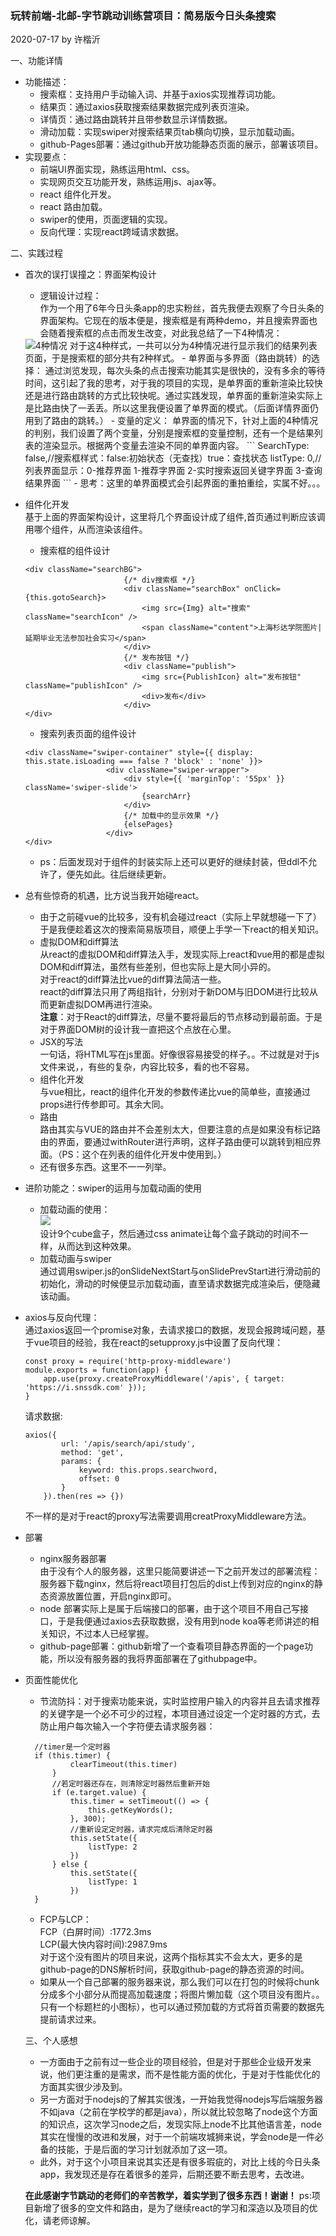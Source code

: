 ### 玩转前端-北邮-字节跳动训练营项目：简易版今日头条搜索

2020-07-17
by 许楷沂


一、功能详情
- 功能描述：
  - 搜索框：支持用户手动输入词、并基于axios实现推荐词功能。
  - 结果页：通过axios获取搜索结果数据完成列表页渲染。
  - 详情页：通过路由跳转并且带参数显示详情数据。
  - 滑动加载：实现swiper对搜索结果页tab横向切换，显示加载动画。
  - github-Pages部署：通过github开放功能静态页面的展示，部署该项目。
- 实现要点：
  - 前端UI界面实现，熟练运用html、css。
  - 实现网页交互功能开发，熟练运用js、ajax等。
  - react 组件化开发。
  - react 路由加载。
  - swiper的使用，页面逻辑的实现。
  - 反向代理：实现react跨域请求数据。

二、实践过程
- 首次的误打误撞之：界面架构设计
  - 逻辑设计过程：  
  作为一个用了6年今日头条app的忠实粉丝，首先我便去观察了今日头条的界面架构。它现在的版本便是，搜索框是有两种demo，并且搜索界面也会随着搜索框的点击而发生改变，对此我总结了一下4种情况：
  <img src="./src/static/img/UIframe.jpg" alt="4种情况" />  
  <!-- ![](https://github.com/Xudadaaa/techtrainingcamp-b-fe-xukaiyi/raw/master/src/static/img/UIframe.jpg) -->
  对于这4种样式，一共可以分为4种情况进行显示我们的结果列表页面，于是搜索框的部分共有2种样式。
  - 单界面与多界面（路由跳转）的选择：  
  通过浏览发现，每次头条的点击搜索功能其实是很快的，没有多余的等待时间，这引起了我的思考，对于我的项目的实现，是单界面的重新渲染比较快还是进行路由跳转的方式比较快呢。通过实践发现，单界面的重新渲染实际上是比路由快了一丢丢。所以这里我便设置了单界面的模式。（后面详情界面仍用到了路由的跳转。）
  - 变量的定义：  
  单界面的情况下，针对上面的4种情况的判别，我们设置了两个变量，分别是搜索框的变量控制，还有一个是结果列表的渲染显示。根据两个变量去渲染不同的单界面内容。
  ```
    SearchType: false,//搜索框样式：false:初始状态（无查找）true：查找状态
    listType: 0,//列表界面显示：0-推荐界面 1-推荐字界面 2-实时搜索返回关键字界面 3-查询结果界面
  ```
  - 思考：这里的单界面模式会引起界面的重拍重绘，实属不好。。。  

- 组件化开发  
  基于上面的界面架构设计，这里将几个界面设计成了组件,首页通过判断应该调用哪个组件，从而渲染该组件。
  - 搜索框的组件设计
  ```
  <div className="searchBG">
                        {/* div搜索框 */}
                        <div className="searchBox" onClick={this.gotoSearch}>
                            <img src={Img} alt="搜索" className="searchIcon" />
                            <span className="content">上海杉达学院图片|延期毕业无法参加社会实习</span>
                        </div>
                        {/* 发布按钮 */}
                        <div className="publish">
                            <img src={PublishIcon} alt="发布按钮" className="publishIcon" />
                            <div>发布</div>
                        </div>
  </div>
  ```
  - 搜索列表页面的组件设计
  ```
  <div className="swiper-container" style={{ display: this.state.isLoading === false ? 'block' : 'none' }}>
                    <div className="swiper-wrapper">
                        <div style={{ 'marginTop': '55px' }} className='swiper-slide'>
                            {searchArr}
                        </div>
                        {/* 加载中的显示效果 */}
                        {elsePages}
                    </div>
  </div>
  ```
  - ps：后面发现对于组件的封装实际上还可以更好的继续封装，但ddl不允许了，便先如此。往后继续更新。
- 总有些惊奇的机遇，比方说当我开始碰react。 
  - 由于之前碰vue的比较多，没有机会碰过react（实际上早就想碰一下了）于是我便趁着这次的搜索简易版项目，顺便上手学一下react的相关知识。
  - 虚拟DOM和diff算法  
  从react的虚拟DOM和diff算法入手，发现实际上react和vue用的都是虚拟DOM和diff算法，虽然有些差别，但也实际上是大同小异的。  
  对于react的diff算法比vue的diff算法简洁一些。  
  react的diff算法只用了两组指针，分别对于新DOM与旧DOM进行比较从而更新虚拟DOM再进行渲染。  
  **注意**：对于React的diff算法，尽量不要将最后的节点移动到最前面。于是对于界面DOM树的设计我一直把这个点放在心里。
  - JSX的写法  
  一句话，将HTML写在js里面。好像很容易接受的样子。。不过就是对于js文件来说，，有些的复杂，内容比较多，看的也不容易。
  - 组件化开发  
  与vue相比，react的组件化开发的参数传递比vue的简单些，直接通过props进行传参即可。其余大同。
  - 路由  
  路由其实与VUE的路由并不会差别太大，但要注意的点是如果没有标记路由的界面，要通过withRouter进行声明，这样子路由便可以跳转到相应界面。（PS：这个在列表的组件化开发中使用到。）
  - 还有很多东西。这里不一一列举。

- 进阶功能之：swiper的运用与加载动画的使用
  - 加载动画的使用：  
    <img src="./src/static/img/caidan.gif" />  
  设计9个cube盒子，然后通过css animate让每个盒子跳动的时间不一样，从而达到这种效果。
  - 加载动画与swiper  
  通过调用swiper.js的onSlideNextStart与onSlidePrevStart进行滑动前的初始化，滑动的时候便显示加载动画，直至请求数据完成渲染后，便隐藏该动画。  
- axios与反向代理：  
    通过axios返回一个promise对象，去请求接口的数据，发现会报跨域问题，基于vue项目的经验，我在react的setupproxy.js中设置了反向代理：  
    ```
    const proxy = require('http-proxy-middleware')
    module.exports = function(app) {
        app.use(proxy.createProxyMiddleware('/apis', { target: 'https://i.snssdk.com' }));
    }
    ```   
    请求数据:  
    ```
    axios({
            url: '/apis/search/api/study',
            method: 'get',
            params: {
                keyword: this.props.searchword,
                offset: 0
            }
        }).then(res => {})
    ```   
    不一样的是对于react的proxy写法需要调用creatProxyMiddleware方法。  
- 部署  
  - nginx服务器部署   
 由于没有个人的服务器，这里只能简要讲述一下之前开发过的部署流程：  
 服务器下载nginx，然后将react项目打包后的dist上传到对应的nginx的静态资源放置位置，开启nginx即可。  
  - node 部署实际上是属于后端接口的部署，由于这个项目不用自己写接口，于是我便通过axios去获取数据，没有用到node koa等老师讲述的相关知识，不过本人已经掌握。
  - github-page部署：github新增了一个查看项目静态界面的一个page功能，所以没有服务器的我将界面部署在了githubpage中。
- 页面性能优化  
  - 节流防抖：对于搜索功能来说，实时监控用户输入的内容并且去请求推荐的关键字是一个必不可少的过程，本项目通过设定一个定时器的方式，去防止用户每次输入一个字符便去请求服务器：
  ```
    //timer是一个定时器
    if (this.timer) {
            clearTimeout(this.timer)
        }
        //若定时器还存在，则清除定时器然后重新开始
        if (e.target.value) {
            this.timer = setTimeout(() => {
                this.getKeyWords();
            }, 300);
            //重新设定定时器，请求完成后清除定时器
            this.setState({
                listType: 2
            })
        } else {
            this.setState({
                listType: 1
            })
    }
  ```
  - FCP与LCP：  
      FCP（白屏时间）:1772.3ms  
      LCP(最大快内容时间):2987.9ms  
      对于这个没有图片的项目来说，这两个指标其实不会太大，更多的是github-page的DNS解析时间，获取github-page的静态资源的时间。  
  - 如果从一个自己部署的服务器来说，那么我们可以在打包的时候将chunk分成多个小部分从而提高加载速度；将图片懒加载（这个项目没有图片。。只有一个标题栏的小图标），也可以通过预加载的方式将首页需要的数据先提前请求过来。   

  三、个人感想   
   - 一方面由于之前有过一些企业的项目经验，但是对于那些企业级开发来说，他们更注重的是需求，而不是性能方面的优化，于是对于性能优化的方面其实很少涉及到。   
   - 另一方面对于nodejs的了解其实很浅，一开始我觉得nodejs写后端服务器不如java（之前在学校学的都是java），所以就比较忽略了node这个方面的知识点，这次学习node之后，发现实际上node不比其他语言差，node其实在慢慢的改进和发展，对于一个前端攻城狮来说，学会node是一件必备的技能，于是后面的学习计划就添加了这一项。
   - 此外，对于这个小项目来说其实还是有很多瑕疵的，对比上线的今日头条app，我发现还是存在着很多的差异，后期还要不断去思考，去改进。

  **在此感谢字节跳动的老师们的辛苦教学，着实学到了很多东西！谢谢！**
  ps:项目新增了很多的空文件和路由，是为了继续react的学习和深造以及项目的优化，请老师谅解。